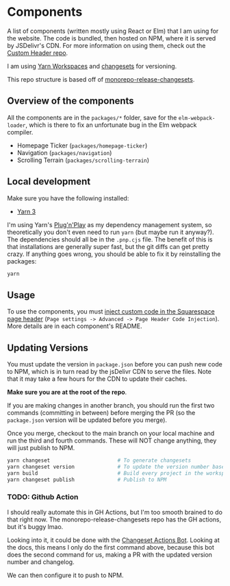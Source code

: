 # Components

A list of components (written mostly using React or Elm) that I am using for the website. The code is bundled, then hosted on NPM, where it is served by JSDelivr's CDN. For more information on using them, check out the [Custom Header repo](https://github.com/e3c-summer-worker/custom-header).

I am using [Yarn Workspaces](https://yarnpkg.com/features/workspaces) and [changesets](https://github.com/atlassian/changesets/blob/main/packages/cli/README.md) for versioning.

This repo structure is based off of [monorepo-release-changesets](https://github.com/azu/monorepo-release-changesets).

## Overview of the components

All the components are in the `packages/*` folder, save for the `elm-webpack-loader`, which is there to fix an unfortunate bug in the Elm webpack compiler.

* Homepage Ticker (`packages/homepage-ticker`)
* Navigation (`packages/navigation`)
* Scrolling Terrain (`packages/scrolling-terrain`)

## Local development

Make sure you have the following installed:

* [Yarn 3](https://yarnpkg.com/)

I'm using Yarn's [Plug'n'Play](https://yarnpkg.com/features/pnp) as my dependency management system, so theoretically you don't even need to run `yarn` (but maybe run it anyway?). The dependencies should all be in the `.pnp.cjs` file. The benefit of this is that installations are generally super fast, but the git diffs can get pretty crazy. If anything goes wrong, you should be able to fix it by reinstalling the packages:

```bash
yarn
```

## Usage

To use the components, you must [inject custom code in the Squarespace page header](https://support.squarespace.com/hc/en-us/articles/205815908-Using-Code-Injection) (`Page settings -> Advanced -> Page Header Code Injection`). More details are in each component's README.

## Updating Versions

You must update the version in `package.json` before you can push new code to NPM, which is in turn read by the jsDelivr CDN to serve the files. Note that it may take a few hours for the CDN to update their caches.

**Make sure you are at the root of the repo**.

If you are making changes in another branch, you should run the first two commands (committing in between) before merging the PR (so the `package.json` version will be updated before you merge).

Once you merge, checkout to the main branch on your local machine and run the third and fourth commands. These will NOT change anything, they will just publish to NPM.

```bash
yarn changeset                      # To generate changesets
yarn changeset version              # To update the version number based off of changesets
yarn build                          # Build every project in the workspace
yarn changeset publish              # Publish to NPM
```

### TODO: Github Action

I should really automate this in GH Actions, but I'm too smooth brained to do that right now. The monorepo-release-changesets repo has the GH actions, but it's buggy lmao.

Looking into it, it could be done with the [Changeset Actions Bot](https://github.com/changesets/action). Looking at the docs, this means I only do the first command above, because this bot does the second command for us, making a PR with the updated version number and changelog.

We can then configure it to push to NPM.
